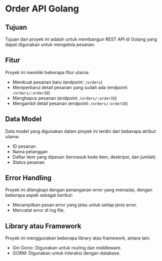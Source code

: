 # Order API Golang

## Tujuan

Tujuan dari proyek ini adalah untuk membangun REST API di Golang yang dapat digunakan untuk mengelola pesanan.

## Fitur

Proyek ini memiliki beberapa fitur utama:

- Membuat pesanan baru (endpoint: `/orders`)
- Memperbarui detail pesanan yang sudah ada (endpoint: `/orders/:orderID`)
- Menghapus pesanan (endpoint: `/orders/:orderID`)
- Mengambil detail pesanan (endpoint: `/orders/:orderID`)

## Data Model

Data model yang digunakan dalam proyek ini terdiri dari beberapa atribut utama:

- ID pesanan
- Nama pelanggan
- Daftar item yang dipesan (termasuk kode item, deskripsi, dan jumlah)
- Status pesanan

## Error Handling

Proyek ini dilengkapi dengan penanganan error yang memadai, dengan beberapa aspek sebagai berikut:

- Menampilkan pesan error yang jelas untuk setiap jenis error.
- Mencatat error di log file.

## Library atau Framework

Proyek ini menggunakan beberapa library atau framework, antara lain:

- Gin Gonic: Digunakan untuk routing dan middleware.
- GORM: Digunakan untuk interaksi dengan database.

